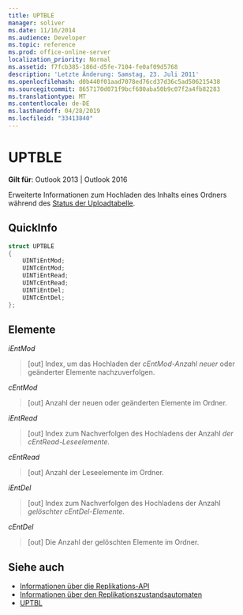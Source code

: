 ```yaml
---
title: UPTBLE
manager: soliver
ms.date: 11/16/2014
ms.audience: Developer
ms.topic: reference
ms.prod: office-online-server
localization_priority: Normal
ms.assetid: f7fcb385-186d-d5fe-7104-fe0af09d5768
description: 'Letzte Änderung: Samstag, 23. Juli 2011'
ms.openlocfilehash: d0b440f01aad7078ed76cd37d36c5ad506215438
ms.sourcegitcommit: 8657170d071f9bcf680aba50b9c07f2a4fb82283
ms.translationtype: MT
ms.contentlocale: de-DE
ms.lasthandoff: 04/28/2019
ms.locfileid: "33413840"
---
```

# <a name="uptble"></a>UPTBLE

**Gilt für**: Outlook 2013 | Outlook 2016 
  
Erweiterte Informationen zum Hochladen des Inhalts eines Ordners während des [Status der Uploadtabelle](upload-table-state.md).
  
## <a name="quick-info"></a>QuickInfo

```cpp
struct UPTBLE 
{ 
    UINTiEntMod; 
    UINTcEntMod; 
    UINTiEntRead; 
    UINTcEntRead; 
    UINTiEntDel; 
    UINTcEntDel; 
};
```

## <a name="members"></a>Elemente

 _iEntMod_
  
>  [out] Index, um das Hochladen der  _cEntMod-Anzahl neuer_ oder geänderter Elemente nachzuverfolgen. 
    
 _cEntMod_
  
>  [out] Anzahl der neuen oder geänderten Elemente im Ordner. 
    
 _iEntRead_
  
>  [out] Index zum Nachverfolgen des Hochladens der Anzahl _der cEntRead-Leseelemente._ 
    
 _cEntRead_
  
>  [out] Anzahl der Leseelemente im Ordner. 
    
 _iEntDel_
  
>  [out] Index zum Nachverfolgen des Hochladens der Anzahl _gelöschter cEntDel-Elemente._ 
    
 _cEntDel_
  
>  [out] Die Anzahl der gelöschten Elemente im Ordner. 
    
## <a name="see-also"></a>Siehe auch

- [Informationen über die Replikations-API](about-the-replication-api.md) 
- [Informationen über den Replikationszustandsautomaten](about-the-replication-state-machine.md)
- [UPTBL](uptbl.md)

